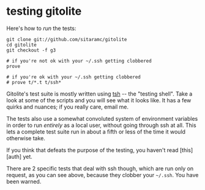 # testing gitolite

Here's how to *run* the tests:

    git clone git://github.com/sitaramc/gitolite
    cd gitolite
    git checkout -f g3

    # if you're not ok with your ~/.ssh getting clobbered
    prove

    # if you're ok with your ~/.ssh getting clobbered
    # prove t/*.t t/ssh*

Gitolite's test suite is mostly written using [tsh][] -- the "testing shell".
Take a look at some of the scripts and you will see what it looks like.  It
has a few quirks and nuances; if you really care, email me.

[tsh]: http://github.com/sitaramc/tsh

The tests also use a somewhat convoluted system of environment variables in
order to run *entirely* as a local user, without going through ssh at all.
This lets a complete test suite run in about a fifth or less of the time it
would otherwise take.

If you think that defeats the purpose of the testing, you haven't read
[this][auth] yet.

There are 2 specific tests that deal with ssh though, which are run only on
request, as you can see above, because they clobber your `~/.ssh`.  You have
been warned.
